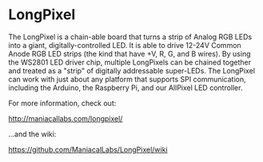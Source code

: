 # LongPixel
 The LongPixel is a chain-able board that turns a strip of Analog RGB LEDs into a giant, digitally-controlled LED. It is able to drive 12-24V Common Anode RGB LED strips (the kind that have +V, R, G, and B wires). By using the WS2801 LED driver chip, multiple LongPixels can be chained together and treated as a "strip" of digitally addressable super-LEDs. The LongPixel can work with just about any platform that supports SPI communication, including the Arduino, the Raspberry Pi, and our AllPixel LED controller.
 
 For more information, check out:
 
 http://maniacallabs.com/longpixel/
 
 ...and the wiki:
 
 https://github.com/ManiacalLabs/LongPixel/wiki
